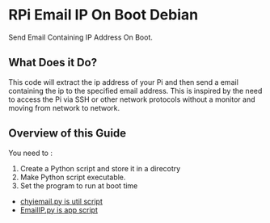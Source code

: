 # RPi Email IP On Boot Debian

Send Email Containing IP Address On Boot. 

## What Does it Do?

This code will extract the ip address of your Pi and then send a email containing the ip to the specified email address. This is inspired by the need to access the Pi via SSH or other network protocols without a monitor and moving from network to network. 

## Overview of this Guide 

You need to :
  1. Create a Python script and store it in a direcotry 
  2. Make Python script executable.
  3. Set the program to run at boot time 
- [chyiemail.py is util script](/root/raspberrypi/RaspberryPiPrj/EmailIP/chyiemail.py)
- [EmailIP.py is app script](/root/raspberrypi/RaspberryPiPrj/EmailIP/EmailIP.py)
